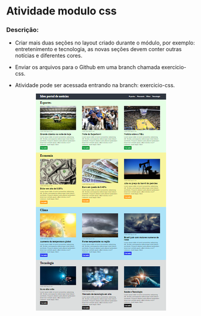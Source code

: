 # Atividade modulo css
### Descrição:
- Criar mais duas seções no layout criado durante o módulo, por exemplo: entretenimento e tecnologia, as novas seções devem conter outras notícias e diferentes cores.



- Enviar os arquivos para o Github em uma branch chamada exercicio-css.

- Atividade pode ser acessada entrando na branch: exercicio-css.

<p align="center">
    <img src="atividade.png">
</p>